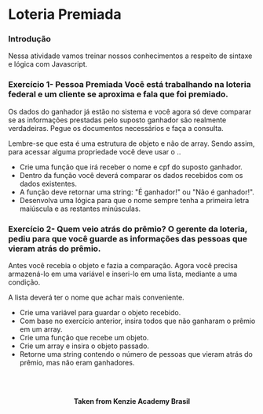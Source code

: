 <h1>Loteria Premiada</h1>

<h3>Introdução</h3>
Nessa atividade vamos treinar nossos conhecimentos a respeito de sintaxe e lógica com Javascript.

<h3>Exercício 1- Pessoa Premiada
Você está trabalhando na loteria federal e um cliente se aproxima e fala que foi premiado.</h3>

Os dados do ganhador já estão no sistema e você agora só deve comparar se as informações prestadas pelo suposto ganhador são realmente verdadeiras. Pegue os documentos necessários e faça a consulta.

Lembre-se que esta é uma estrutura de objeto e não de array. Sendo assim, para acessar alguma propriedade você deve usar o ..

- Crie uma função que irá receber o nome e cpf do suposto ganhador.  
- Dentro da função você deverá comparar os dados recebidos com os dados existentes.  
- A função deve retornar uma string: "É ganhador!" ou "Não é ganhador!".  
- Desenvolva uma lógica para que o nome sempre tenha a primeira letra maiúscula e as restantes minúsculas.  

<h3>Exercício 2- Quem veio atrás do prêmio?
O gerente da loteria, pediu para que você guarde as informações das pessoas que vieram atrás do prêmio.</h3>

Antes você recebia o objeto e fazia a comparação. Agora você precisa armazená-lo em uma variável e inseri-lo em uma lista, mediante a uma condição.

A lista deverá ter o nome que achar mais conveniente.

- Crie uma variável para guardar o objeto recebido.  
- Com base no exercício anterior, insira todos que não ganharam o prêmio em um array.  
- Crie uma função que recebe um objeto.  
- Crie um array e insira o objeto passado.  
- Retorne uma string contendo o número de pessoas que vieram atrás do prêmio, mas não eram ganhadores.
<br>
<br>

<p align="center"><b>Taken from Kenzie Academy Brasil</b></p>
